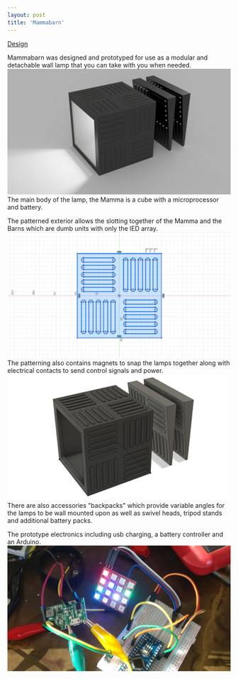 ```yaml
---
layout: post
title: 'Mammabarn'
---
```

[Design]()


Mammabarn was designed and prototyped for use as a modular and detachable wall lamp that you can take with you when needed.
![](/assets/img/projects/mammabarn/thumbnail.jpg "mammabarn render")
The main body of the lamp, the Mamma is a cube with a microprocessor and battery.

The patterned exterior allows the slotting together of the Mamma and the Barns which are dumb units with only the lED array.
![](/assets/img/projects/mammabarn/locking-pattern.jpg "locking pattern")
The patterning also contains magnets to snap the lamps together along with electrical contacts to send control signals and power.
![](/assets/img/projects/mammabarn/prototype-1.jpg "backpacks")
There are also accessories "backpacks" which provide variable angles for the lamps to be wall mounted upon as well as swivel heads, tripod stands and additional battery packs.

The prototype electronics including usb charging, a battery controller and an Arduino.
![](/assets/img/projects/mammabarn/prototype-electronics.jpg "mammabarn render")
